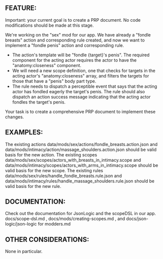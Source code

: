 ## FEATURE:

Important: your current goal is to create a PRP document. No code modifications should be made at this stage.

We're working on the "sex" mod for our app. We have already a "fondle breasts" action and corresponding rule created, and now we want to implement a "fondle penis" action and corresponding rule.

- The action's template will be "fondle {target}'s penis". The required component for the acting actor requires the actor to have the "anatomy:closeness" component.
- We will need a new scope definition, one that checks for targets in the acting actor's "anatomy:closeness" array, and filters the targets for those that have a "penis" body part type.
- The rule needs to dispatch a perceptible event that says that the acting actor has fondled eagerly the target's penis. The rule should also dispatch an action success message indicating that the acting actor fondles the target's penis.

Your task is to create a comprehensive PRP document to implement these changes.

## EXAMPLES:

The existing actions data/mods/sex/actions/fondle_breasts.action.json and data/mods/intimacy/action/massage_shoulders.action.json should be valid basis for the new action.
The existing scopes data/mods/sex/scopes/actors_with_breasts_in_intimacy.scope and data/mods/intimacy/scopes/actors_with_arms_in_intimacy.scope should be valid basis for the new scope.
The existing rules data/mods/sex/rules/handle_fondle_breasts.rule.json and data/mods/intimacy/rules/handle_massage_shoulders.rule.json should be valid basis for the new rule.

## DOCUMENTATION:

Check out the documentation for JsonLogic and the scopeDSL in our app. docs/scope-dsl.md , docs/mods/creating-scopes.md , and docs/json-logic/json-logic for modders.md

## OTHER CONSIDERATIONS:

None in particular.
